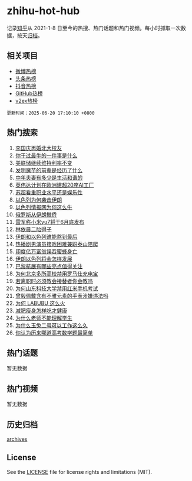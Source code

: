 # zhihu-hot-hub

记录[知乎](https://www.zhihu.com/)从 2021-1-8 日至今的热搜、热门话题和热门视频。每小时抓取一次数据，按天[归档](archives)。

## 相关项目

- [微博热榜](https://github.com/snaildev/weibo-hot-hub)
- [头条热榜](https://github.com/snaildev/toutiao-hot-hub)
- [抖音热榜](https://github.com/snaildev/douyin-hot-hub)
- [GitHub热榜](https://github.com/snaildev/github-hot-hub)
- [v2ex热榜](https://github.com/snaildev/v2ex-hot-hub)


`更新时间：2025-06-20 17:10:10 +0800`

## 热门搜索

1. [李国庆再婚北大校友](https://www.zhihu.com/search?q=%E6%9D%8E%E5%9B%BD%E5%BA%86%E5%86%8D%E5%A9%9A%E5%8C%97%E5%A4%A7%E6%A0%A1%E5%8F%8B)
1. [你干过最牛的一件事是什么](https://www.zhihu.com/search?q=%E4%BD%A0%E5%B9%B2%E8%BF%87%E6%9C%80%E7%89%9B%E7%9A%84%E4%B8%80%E4%BB%B6%E4%BA%8B%E6%98%AF%E4%BB%80%E4%B9%88)
1. [美联储继续维持利率不变](https://www.zhihu.com/search?q=%E7%BE%8E%E8%81%94%E5%82%A8%E7%BB%A7%E7%BB%AD%E7%BB%B4%E6%8C%81%E5%88%A9%E7%8E%87%E4%B8%8D%E5%8F%98)
1. [发明魔芋的前辈是经历了什么](https://www.zhihu.com/search?q=%E5%8F%91%E6%98%8E%E9%AD%94%E8%8A%8B%E7%9A%84%E5%89%8D%E8%BE%88%E6%98%AF%E7%BB%8F%E5%8E%86%E4%BA%86%E4%BB%80%E4%B9%88)
1. [中年夫妻有多少是生活和谐的](https://www.zhihu.com/search?q=%E4%B8%AD%E5%B9%B4%E5%A4%AB%E5%A6%BB%E6%9C%89%E5%A4%9A%E5%B0%91%E6%98%AF%E7%94%9F%E6%B4%BB%E5%92%8C%E8%B0%90%E7%9A%84)
1. [英伟达计划在欧洲建超20座AI工厂](https://www.zhihu.com/search?q=%E8%8B%B1%E4%BC%9F%E8%BE%BE%E8%AE%A1%E5%88%92%E5%9C%A8%E6%AC%A7%E6%B4%B2%E5%BB%BA%E8%B6%8520%E5%BA%A7AI%E5%B7%A5%E5%8E%82)
1. [苏超看重职业水平还是娱乐性](https://www.zhihu.com/search?q=%E8%8B%8F%E8%B6%85%E7%9C%8B%E9%87%8D%E8%81%8C%E4%B8%9A%E6%B0%B4%E5%B9%B3%E8%BF%98%E6%98%AF%E5%A8%B1%E4%B9%90%E6%80%A7)
1. [以色列为何袭击伊朗](https://www.zhihu.com/search?q=%E4%BB%A5%E8%89%B2%E5%88%97%E4%B8%BA%E4%BD%95%E8%A2%AD%E5%87%BB%E4%BC%8A%E6%9C%97)
1. [以色列情报网为何这么牛](https://www.zhihu.com/search?q=%E4%BB%A5%E8%89%B2%E5%88%97%E6%83%85%E6%8A%A5%E7%BD%91%E4%B8%BA%E4%BD%95%E8%BF%99%E4%B9%88%E7%89%9B)
1. [俄罗斯从伊朗撤侨](https://www.zhihu.com/search?q=%E4%BF%84%E7%BD%97%E6%96%AF%E4%BB%8E%E4%BC%8A%E6%9C%97%E6%92%A4%E4%BE%A8)
1. [雷军称小米yu7将于6月底发布](https://www.zhihu.com/search?q=%E9%9B%B7%E5%86%9B%E7%A7%B0%E5%B0%8F%E7%B1%B3yu7%E5%B0%86%E4%BA%8E6%E6%9C%88%E5%BA%95%E5%8F%91%E5%B8%83)
1. [林依晨二胎得子](https://www.zhihu.com/search?q=%E6%9E%97%E4%BE%9D%E6%99%A8%E4%BA%8C%E8%83%8E%E5%BE%97%E5%AD%90)
1. [伊朗和以色列谁能熬到最后](https://www.zhihu.com/search?q=%E4%BC%8A%E6%9C%97%E5%92%8C%E4%BB%A5%E8%89%B2%E5%88%97%E8%B0%81%E8%83%BD%E7%86%AC%E5%88%B0%E6%9C%80%E5%90%8E)
1. [热播剧男演员接戏困难兼职泰山陪爬](https://www.zhihu.com/search?q=%E7%83%AD%E6%92%AD%E5%89%A7%E7%94%B7%E6%BC%94%E5%91%98%E6%8E%A5%E6%88%8F%E5%9B%B0%E9%9A%BE%E5%85%BC%E8%81%8C%E6%B3%B0%E5%B1%B1%E9%99%AA%E7%88%AC)
1. [印度亿万富翁误吞蜜蜂身亡](https://www.zhihu.com/search?q=%E5%8D%B0%E5%BA%A6%E4%BA%BF%E4%B8%87%E5%AF%8C%E7%BF%81%E8%AF%AF%E5%90%9E%E8%9C%9C%E8%9C%82%E8%BA%AB%E4%BA%A1)
1. [伊朗以色列将会怎样发展](https://www.zhihu.com/search?q=%E4%BC%8A%E6%9C%97%E4%BB%A5%E8%89%B2%E5%88%97%E5%B0%86%E4%BC%9A%E6%80%8E%E6%A0%B7%E5%8F%91%E5%B1%95)
1. [巴黎航展有哪些亮点值得关注](https://www.zhihu.com/search?q=%E5%B7%B4%E9%BB%8E%E8%88%AA%E5%B1%95%E6%9C%89%E5%93%AA%E4%BA%9B%E4%BA%AE%E7%82%B9%E5%80%BC%E5%BE%97%E5%85%B3%E6%B3%A8)
1. [为何北京多所高校禁用罗马仕充电宝](https://www.zhihu.com/search?q=%E4%B8%BA%E4%BD%95%E5%8C%97%E4%BA%AC%E5%A4%9A%E6%89%80%E9%AB%98%E6%A0%A1%E7%A6%81%E7%94%A8%E7%BD%97%E9%A9%AC%E4%BB%95%E5%85%85%E7%94%B5%E5%AE%9D)
1. [若离职时必须教会接替者你会教吗](https://www.zhihu.com/search?q=%E8%8B%A5%E7%A6%BB%E8%81%8C%E6%97%B6%E5%BF%85%E9%A1%BB%E6%95%99%E4%BC%9A%E6%8E%A5%E6%9B%BF%E8%80%85%E4%BD%A0%E4%BC%9A%E6%95%99%E5%90%97)
1. [为何山东科技大学禁用红米手机考试](https://www.zhihu.com/search?q=%E4%B8%BA%E4%BD%95%E5%B1%B1%E4%B8%9C%E7%A7%91%E6%8A%80%E5%A4%A7%E5%AD%A6%E7%A6%81%E7%94%A8%E7%BA%A2%E7%B1%B3%E6%89%8B%E6%9C%BA%E8%80%83%E8%AF%95)
1. [曾毅佩戴含有不雅元素的手表涉嫌违法吗](https://www.zhihu.com/search?q=%E6%9B%BE%E6%AF%85%E4%BD%A9%E6%88%B4%E5%90%AB%E6%9C%89%E4%B8%8D%E9%9B%85%E5%85%83%E7%B4%A0%E7%9A%84%E6%89%8B%E8%A1%A8%E6%B6%89%E5%AB%8C%E8%BF%9D%E6%B3%95%E5%90%97)
1. [为何 LABUBU 这么火](https://www.zhihu.com/search?q=%E4%B8%BA%E4%BD%95%20LABUBU%20%E8%BF%99%E4%B9%88%E7%81%AB)
1. [减肥瘦身怎样吃才健康](https://www.zhihu.com/search?q=%E5%87%8F%E8%82%A5%E7%98%A6%E8%BA%AB%E6%80%8E%E6%A0%B7%E5%90%83%E6%89%8D%E5%81%A5%E5%BA%B7)
1. [为什么老师不能理解学生](https://www.zhihu.com/search?q=%E4%B8%BA%E4%BB%80%E4%B9%88%E8%80%81%E5%B8%88%E4%B8%8D%E8%83%BD%E7%90%86%E8%A7%A3%E5%AD%A6%E7%94%9F)
1. [为什么玉兔二号可以工作这么久](https://www.zhihu.com/search?q=%E4%B8%BA%E4%BB%80%E4%B9%88%E7%8E%89%E5%85%94%E4%BA%8C%E5%8F%B7%E5%8F%AF%E4%BB%A5%E5%B7%A5%E4%BD%9C%E8%BF%99%E4%B9%88%E4%B9%85)
1. [你认为历来哪道高考数学题最简单](https://www.zhihu.com/search?q=%E4%BD%A0%E8%AE%A4%E4%B8%BA%E5%8E%86%E6%9D%A5%E5%93%AA%E9%81%93%E9%AB%98%E8%80%83%E6%95%B0%E5%AD%A6%E9%A2%98%E6%9C%80%E7%AE%80%E5%8D%95)

## 热门话题

暂无数据

## 热门视频

暂无数据

## 历史归档

[archives](archives)

## License

See the [LICENSE](LICENSE) file for license rights and limitations (MIT).
